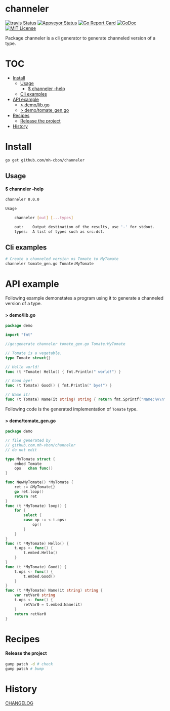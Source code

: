 # channeler

[![travis Status](https://travis-ci.org//mh-cbon/channeler.svg?branch=master)](https://travis-ci.org//mh-cbon/channeler) [![Appveyor Status](https://ci.appveyor.com/api/projects/status//github/mh-cbon/channeler?branch=master&svg=true)](https://ci.appveyor.com/projects//mh-cbon/channeler) [![Go Report Card](https://goreportcard.com/badge/github.com/mh-cbon/channeler)](https://goreportcard.com/report/github.com/mh-cbon/channeler) [![GoDoc](https://godoc.org/github.com/mh-cbon/channeler?status.svg)](http://godoc.org/github.com/mh-cbon/channeler) [![MIT License](http://img.shields.io/badge/License-MIT-yellow.svg)](LICENSE)

Package channeler is a cli generator to generate channeled version of a type.


# TOC
- [Install](#install)
  - [Usage](#usage)
    - [$ channeler -help](#-channeler--help)
  - [Cli examples](#cli-examples)
- [API example](#api-example)
  - [> demo/lib.go](#-demolibgo)
  - [> demo/tomate_gen.go](#-demotomate_gengo)
- [Recipes](#recipes)
  - [Release the project](#release-the-project)
- [History](#history)

# Install
```sh
go get github.com/mh-cbon/channeler
```

## Usage

#### $ channeler -help
```sh
channeler 0.0.0

Usage

	channeler [out] [...types]

	out: 	Output destination of the results, use '-' for stdout.
	types:	A list of types such as src:dst.
```

## Cli examples

```sh
# Create a channeled version os Tomate to MyTomate
channeler tomate_gen.go Tomate:MyTomate
```
# API example

Following example demonstates a program using it to generate a channeled version of a type.

#### > demo/lib.go
```go
package demo

import "fmt"

//go:generate channeler tomate_gen.go Tomate:MyTomate

// Tomate is a vegetable.
type Tomate struct{}

// Hello world!
func (t *Tomate) Hello() { fmt.Println(" world!") }

// Good bye!
func (t Tomate) Good() { fmt.Println(" bye!") }

// Name it!
func (t Tomate) Name(it string) string { return fmt.Sprintf("Name:%v\n", it) }
```

Following code is the generated implementation of `Tomate` type.

#### > demo/tomate_gen.go
```go
package demo

// file generated by
// github.com.mh-vbon/channeler
// do not edit

type MyTomate struct {
	embed Tomate
	ops   chan func()
}

func NewMyTomate() *MyTomate {
	ret := &MyTomate{}
	go ret.loop()
	return ret
}
func (t *MyTomate) loop() {
	for {
		select {
		case op := <-t.ops:
			op()
		}
	}
}
func (t *MyTomate) Hello() {
	t.ops <- func() {
		t.embed.Hello()
	}
}
func (t *MyTomate) Good() {
	t.ops <- func() {
		t.embed.Good()
	}
}
func (t *MyTomate) Name(it string) string {
	var retVar0 string
	t.ops <- func() {
		retVar0 = t.embed.Name(it)
	}
	return retVar0
}
```


# Recipes

#### Release the project

```sh
gump patch -d # check
gump patch # bump
```

# History

[CHANGELOG](CHANGELOG.md)
